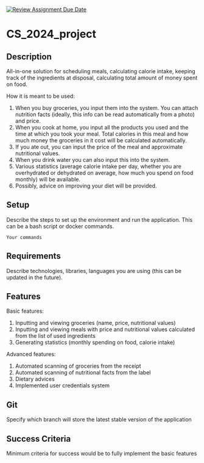 [![Review Assignment Due Date](https://classroom.github.com/assets/deadline-readme-button-22041afd0340ce965d47ae6ef1cefeee28c7c493a6346c4f15d667ab976d596c.svg)](https://classroom.github.com/a/d2zEkl7e)
# CS_2024_project

## Description

All-in-one solution for scheduling meals, calculating calorie intake, keeping track of the ingredients at disposal, calculating total amount of money spent on food.

How it is meant to be used:

1. When you buy groceries, you input them into the system. You can attach nutrition facts (ideally, this info can be read automatically from a photo) and price.
2. When you cook at home, you input all the products you used and the time at which you took your meal. Total calories in this meal and how much money the groceries in it cost will be calculated automatically.
3. If you ate out, you can input the price of the meal and approximate nutritional values.
4. When you drink water you can also input this into the system.
5. Various statistics (average calorie intake per day, whether you are overhydrated or dehydrated on average, how much you spend on food monthly) will be available. 
6. Possibly, advice on improving your diet will be provided.

## Setup

Describe the steps to set up the environment and run the application. This can be a bash script or docker commands.

```
Your commands

```

## Requirements

Describe technologies, libraries, languages you are using (this can be updated in the future).

## Features

Basic features:
1. Inputting and viewing groceries (name, price, nutritional values)
2. Inputting and viewing meals with price and nutritional values calculated from the list of used ingredients
3. Generating statistics (monthly spending on food, calorie intake)

Advanced features:
1. Automated scanning of groceries from the receipt
2. Automated scanning of nutritional facts from the label
3. Dietary advices
4. Implemented user credentials system 

## Git

Specify which branch will store the latest stable version of the application

## Success Criteria

Minimum criteria for success would be to fully implement the basic features
